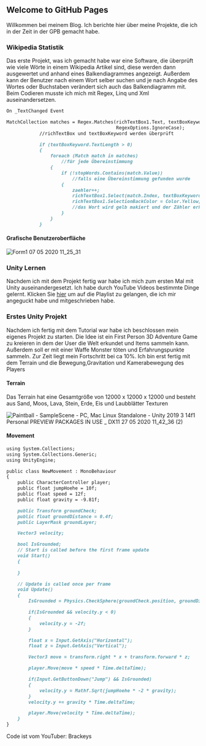 ## Welcome to GitHub Pages

Willkommen bei meinem Blog. Ich berichte hier über meine Projekte, die ich in der Zeit in der GPB gemacht habe.


### Wikipedia Statistik

Das erste Projekt, was ich gemacht habe war eine Software, die überprüft wie viele Wörte in einem Wikipedia Artikel sind, diese werden dann ausgewertet und anhand eines Balkendiagrammes angezeigt. Außerdem kann der Benutzer nach einem Wort selber suchen und je nach Angabe des Wortes oder Buchstaben verändert sich auch das Balkendiagramm mit. Beim Codieren musste ich mich mit Regex, Linq und Xml auseinandersetzen.

```markdown
On _TextChanged Event

MatchCollection matches = Regex.Matches(richTextBox1.Text, textBoxKeyword.Text,
                                        RegexOptions.IgnoreCase);
            //richTextBox und textBoxKeyword werden überprüft

            if (textBoxKeyword.TextLength > 0)
            {
                foreach (Match match in matches)
                    //für jede Übereinstimmung
                {
                    if (!stopWords.Contains(match.Value))
                        //falls eine Übereinstimmung gefunden wurde
                    {
                        zaehler++;
                        richTextBox1.Select(match.Index, textBoxKeyword.TextLength);
                        richTextBox1.SelectionBackColor = Color.Yellow;
                        //das Wort wird gelb makiert und der Zähler erhöht
                    }
                }
            }
```
#### Grafische Benutzeroberfläche
![Form1 07 05 2020 11_25_31](https://user-images.githubusercontent.com/64414327/81278606-3476a780-9056-11ea-83a0-3bfc9dd26e15.png)

### Unity Lernen

Nachdem ich mit dem Projekt fertig war habe ich mich zum ersten Mal mit Unity auseinandergesetzt. Ich habe durch YouTube Videos bestimmte Dinge gelernt. Klicken Sie [hier](https://www.youtube.com/watch?v=DZbQRw-ftnU&list=PL_pqkvxZ6ho1g_e56fct7Cm6bgQBhmAqN) um auf die Playlist zu gelangen, die ich mir angeguckt habe und mitgeschrieben habe.

### Erstes Unity Projekt

Nachdem ich fertig mit dem Tutorial war habe ich beschlossen mein eigenes Projekt zu starten. Die Idee ist ein First Person 3D Adventure Game zu kreieren in dem der User die Welt erkundet und Items sammeln kann. Außerdem soll er mit einer Waffe Monster töten und Erfahrungspunkte sammeln.
Zur Zeit liegt mein Fortschritt bei ca 10%. Ich bin erst fertig mit dem Terrain und die Bewegung,Gravitation und Kamerabewegung des Players

#### Terrain
Das Terrain hat eine Gesamtgröße von 12000 x 12000 x 12000 und besteht aus Sand, Moos, Lava, Stein, Erde, Eis und Laubblätter Texturen

![Paintball - SampleScene - PC, Mac   Linux Standalone - Unity 2019 3 14f1 Personal  PREVIEW PACKAGES IN USE _ _DX11_ 27 05 2020 11_42_36 (2)](https://user-images.githubusercontent.com/64414327/83118782-1c32ff00-a0cf-11ea-8e74-2cdd64bc29fd.png)

#### Movement

```markdown
using System.Collections;
using System.Collections.Generic;
using UnityEngine;

public class NewMovement : MonoBehaviour
{
    public CharacterController player;
    public float jumpHoehe = 10f;
    public float speed = 12f;
    public float gravity = -9.81f;

    public Transform groundCheck;
    public float groundDistance = 0.4f;
    public LayerMask groundLayer;

    Vector3 velocity;

    bool IsGrounded;
    // Start is called before the first frame update
    void Start()
    {
        
    }

    // Update is called once per frame
    void Update()
    {
        IsGrounded = Physics.CheckSphere(groundCheck.position, groundDistance, groundLayer);

        if(IsGrounded && velocity.y < 0)
        {
            velocity.y = -2f;
        }

        float x = Input.GetAxis("Horizontal");
        float z = Input.GetAxis("Vertical");

        Vector3 move = transform.right * x + transform.forward * z;

        player.Move(move * speed * Time.deltaTime);

        if(Input.GetButtonDown("Jump") && IsGrounded)
        {
            velocity.y = Mathf.Sqrt(jumpHoehe * -2 * gravity);
        }
        velocity.y += gravity * Time.deltaTime;

        player.Move(velocity * Time.deltaTime);
    }
}
```
Code ist vom YouTuber: Brackeys
